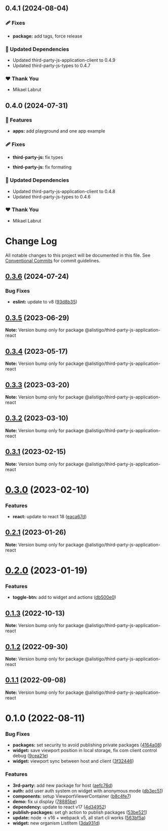 ## 0.4.1 (2024-08-04)


### 🩹 Fixes

- **package:** add tags, force release


### 🧱 Updated Dependencies

- Updated third-party-js-application-client to 0.4.9
- Updated third-party-js-types to 0.4.7


### ❤️  Thank You

- Mikael Labrut

## 0.4.0 (2024-07-31)


### 🚀 Features

- **apps:** add playground and one app example


### 🩹 Fixes

- **third-party-js:** fix types

- **third-party-js:** fix formating


### 🧱 Updated Dependencies

- Updated third-party-js-application-client to 0.4.8
- Updated third-party-js-types to 0.4.6


### ❤️  Thank You

- Mikael Labrut

# Change Log

All notable changes to this project will be documented in this file.
See [Conventional Commits](https://conventionalcommits.org) for commit guidelines.

## [0.3.6](https://github.com/alistigo/core/compare/@alistigo/third-party-js-application-react@0.3.5...@alistigo/third-party-js-application-react@0.3.6) (2024-07-24)

### Bug Fixes

- **eslint:** update to v8 ([93d8b35](https://github.com/alistigo/core/commit/93d8b35893b96c36ba4f6b84442c9eab32360424))

## [0.3.5](https://github.com/alistigo/core/compare/@alistigo/third-party-js-application-react@0.3.4...@alistigo/third-party-js-application-react@0.3.5) (2023-06-29)

**Note:** Version bump only for package @alistigo/third-party-js-application-react

## [0.3.4](https://github.com/alistigo/core/compare/@alistigo/third-party-js-application-react@0.3.3...@alistigo/third-party-js-application-react@0.3.4) (2023-05-17)

**Note:** Version bump only for package @alistigo/third-party-js-application-react

## [0.3.3](https://github.com/alistigo/core/compare/@alistigo/third-party-js-application-react@0.3.2...@alistigo/third-party-js-application-react@0.3.3) (2023-03-20)

**Note:** Version bump only for package @alistigo/third-party-js-application-react

## [0.3.2](https://github.com/alistigo/core/compare/@alistigo/third-party-js-application-react@0.3.1...@alistigo/third-party-js-application-react@0.3.2) (2023-03-10)

**Note:** Version bump only for package @alistigo/third-party-js-application-react

## [0.3.1](https://github.com/alistigo/core/compare/@alistigo/third-party-js-application-react@0.3.0...@alistigo/third-party-js-application-react@0.3.1) (2023-02-15)

**Note:** Version bump only for package @alistigo/third-party-js-application-react

# [0.3.0](https://github.com/alistigo/core/compare/@alistigo/third-party-js-application-react@0.2.1...@alistigo/third-party-js-application-react@0.3.0) (2023-02-10)

### Features

- **react:** update to react 18 ([eaca67d](https://github.com/alistigo/core/commit/eaca67ddac4b6a53da999ec0d42e4a4e2080c595))

## [0.2.1](https://github.com/alistigo/core/compare/@alistigo/third-party-js-application-react@0.2.0...@alistigo/third-party-js-application-react@0.2.1) (2023-01-26)

**Note:** Version bump only for package @alistigo/third-party-js-application-react

# [0.2.0](https://github.com/alistigo/core/compare/@alistigo/third-party-js-application-react@0.1.3...@alistigo/third-party-js-application-react@0.2.0) (2023-01-19)

### Features

- **toggle-btn:** add to widget and actions ([db500e0](https://github.com/alistigo/core/commit/db500e0e8fc564e1ebd264157077e9edf0d5d3a4))

## [0.1.3](https://github.com/alistigo/core/compare/@alistigo/third-party-js-application-react@0.1.2...@alistigo/third-party-js-application-react@0.1.3) (2022-10-13)

**Note:** Version bump only for package @alistigo/third-party-js-application-react

## [0.1.2](https://github.com/alistigo/core/compare/@alistigo/third-party-js-application-react@0.1.1...@alistigo/third-party-js-application-react@0.1.2) (2022-09-30)

**Note:** Version bump only for package @alistigo/third-party-js-application-react

## [0.1.1](https://github.com/alistigo/core/compare/@alistigo/third-party-js-application-react@0.1.0...@alistigo/third-party-js-application-react@0.1.1) (2022-09-08)

**Note:** Version bump only for package @alistigo/third-party-js-application-react

# 0.1.0 (2022-08-11)

### Bug Fixes

- **packages:** set security to avoid publishing private packages ([4164a08](https://github.com/alistigo/core/commit/4164a08d2b046cc624471892a44cf8ddc250b1a4))
- **widget:** save viewport position in local storage, fix com client control debug ([9cea21e](https://github.com/alistigo/core/commit/9cea21e5a478ce78659de35d747cf740b1d520a6))
- **widget:** viewport sync between host and client ([3f32446](https://github.com/alistigo/core/commit/3f32446588df633ddf729bf0a6404049171aa080))

### Features

- **3rd-party:** add new package for host ([aefc76d](https://github.com/alistigo/core/commit/aefc76d5ec30801bfd0875f90358c39d0b511152))
- **auth:** add user auth system on widget with anonymous mode ([db3ec51](https://github.com/alistigo/core/commit/db3ec5165e6b23259f1c8e1e3996c3b8420bb116))
- **components:** setup ViewportViewerContainer ([b8c4fe7](https://github.com/alistigo/core/commit/b8c4fe7c4047f72752d9f1b1b2f84ad87d85a44a))
- **demo:** fix ui display ([78885be](https://github.com/alistigo/core/commit/78885be871044ed6ff97ae6c61ef75adfc3a6ec5))
- **dependency:** update to react v17 ([4d34952](https://github.com/alistigo/core/commit/4d349528c495a8181044c108aff310689f962914))
- **publish-packages:** set gh action to publish packages ([53be521](https://github.com/alistigo/core/commit/53be521b42203e9bafb95af274c42b75b7943eab))
- **update:** node -> v16 + webpack v5, all start cli works ([563bf5a](https://github.com/alistigo/core/commit/563bf5a8f6e9ea3b327a075acf8931fb1158f225))
- **widget:** new organism ListItem ([3da931d](https://github.com/alistigo/core/commit/3da931dab71b172ad236b095f2e0dbb6c8189200))
